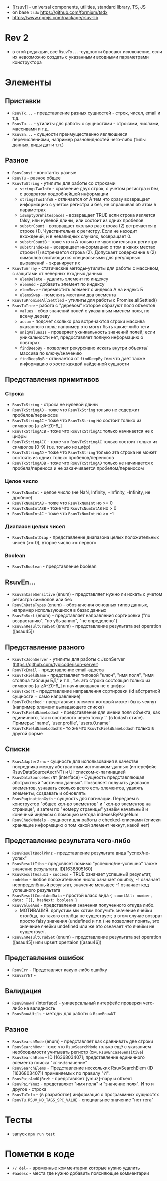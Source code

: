 - [[rsuv]] - universal components, utilities, standard library, TS, JS
- on base `tsdx` https://github.com/formium/tsdx
- https://www.npmjs.com/package/rsuv-lib

# Rev 2
- в этой редакции, все `RsuvTx...`-сущности бросают исключение, если их невозможно создать с указанными входными параметрами конструктора 

# Элементы

## Приставки

- `RsuvTx...` - представление разных сущностей - строк, чисел, email и т.д.
- `RsuvTu...` - утилиты для работы с сущностями - строками, числами, массивами и т.д.
- `RsuvEn...` - сущности преимущественно являющиеся перечислениями, например разновидностей чего-либо (типы данных, виды дат и т.п.)

## Разное

- `RsuvConst` - константы разные
- `RsuvTu` - разное общее
- `RsuvTuString` - утилиты для работы со строками
  - `stringsTwoInfo` - сравнение двух строк, с учетом регистра и без, с возвратом подробнейшей информации
  - `stringsTwoInfoB` - отличается от А тем что сразу возвращает информацию с учетом регистра и без, не спрашивая об этом в параметрах
  - `isEmptyOrWhitespaces` - возвращает TRUE если строка является falsy, или нулевой длины, или состоит из одних пробелов
  - `substrCount` - возвращает сколько раз строка (2) встречается в строке (1). Чувствительна к регистру. Если не находит вхождений, и в невалидных случаях, возвращает 0.
  - `substrCountB` - тоже что и А только не чувствительна к регистру
  - `substrIndexes` - возвращает информацию о том в каких местах строки (1) встречается строка (2). Допускает содержание в (2) символов считающихся специальными для регулярных выражений - экранирует их
- `RsuvTuArray` - статические методы-утилиты для работы с массивом, с защитами от неверных входных данных
  - `elemDelete` - удалить элемент по индексу
  - `elemAdd` - добавить элемент по индексу
  - `elemMove` - переместить элемент с индекса А на индекс Б
  - `elemsSwap` - поменять местами два элемента
- `RsuvTuPromiseAllSettled` - утилиты для работы с Promise.allSettled()
- `RsuvTuTree` - работа с "деревом" которое образуют поля объектов
  - `values` - сбор значений полей с указанным именем поля, по всему дереву
  - `accum` - подсчет сколько раз встречаются строки массива указанного поля; например это могут быть какие-либо теги
  - `uniqValuesIs` - проверяет укникальность значений полей; если уникальности нет, предоставляет полную информацию о повторах
  - `findDeepBy` - позволяет рекурсивно искать внутри объекта/массива по ключу/значению
  - `findDeepByB` - отличается от `findDeepBy` тем что даёт также информацию о хосте каждой найденной сущности

## Представления примитивов

### Строка

- `RsuvTxString` - строка не нулевой длины
- `RsuvTxStringAB` - тоже что `RsuvTxString` только не содержит пробелов/переносов
- `RsuvTxStringAC` - тоже что `RsuvTxString` но состоит только из символов [a-zA-Z0-9_]
- `RsuvTxStringACB` - тоже что `RsuvTxStringAC` только начинается не с цифры
- `RsuvTxStringACC` - тоже что `RsuvTxStringAC` только состоит только из символов [0-9] (т.е. только из цифр)
- `RsuvTxStringAD` - тоже что `RsuvTxString` только эта строка не может состоять из одних только пробелов/переносов
- `RsuvTxStringADB` - тоже что `RsuvTxStringAD` только не начинается с пробела/переноса и не заканчивается пробелом/переносом

### Целое число

- `RsuvTxNumInt` - целое число (не NaN, Infinity, +Infinity, -Infinity, не дробное)
- `RsuvTxNumIntAB` - тоже что `RsuvTxNumInt` но >= 0
- `RsuvTxNumIntABB` - тоже что `RsuvTxNumIntAB` но > 0
- `RsuvTxNumIntAC` - тоже что `RsuvTxNumInt` но >= -1

### Диапазон целых чисел
- `RsuvTxNumIntDiap` - представление диапазона целых положительных чисел (>= 0), второе число >= первого

### Boolean

- `RsuvTxBoolean` - представление boolean

## RsuvEn...

- `RsuvEnCaseSensitive` (enum) - представляет нужно ли искать с учетом регистра символов или без
- `RsuvEnDataTypes` (enum) - обозначения основных типов данных, например использующихся в базах данных
- `RsuvEnSort` (enum) - представляет направления сортировки ("по возрастанию", "по убыванию", "не определено")
- `RsuvEnResultCrudSet` (enum) - представление результата set operation ([asau45])

## Представление разного

- `RsuvTxJsonServer` - утилиты для работы с JsonServer (https://github.com/typicode/json-server)
- `RsuvTxEmail` - представление email-адреса
- `RsuvTxFieldName` - представляет типовой "ключ", "имя поля", "имя столбца таблицы БД" и т.п., т.е. это строка состоящая только из символов [a-zA-Z0-9_] и начинающаяся не с цифры
- `RsuvTxSort` - представление направления сортировки (id абстратной сущности + само направление)
- `RsuvTxChecked` - представляет элемент который может быть чекнут (например элемент выпадающего списка)
- `RsuvTxFieldNameLodash` - представление для имени поля объекта, как единичного, так и составного через точку '.' (в lodash стиле). Примеры: 'name', 'user.profile', 'users.0.name'
- `RsuvTxFieldNameLodashB` - то же что `RsuvTxFieldNameLodash` только в другой форме 

## Списки

- `RsuvAdapterZrnx` - сущность для использования в качестве посредника между абстрактным источником-данных (интерефейс RsuvDataSourceAecrNT) и UI-списком-с-пагинацией
- `RsuvDataSourceAecrNT` (interface) - Сущность представляющая абстрактный "источник данных". Позволяет получать диапазон элементов, узнавать сколько всего есть элементов, удалять элементы, создавать и обновлять
- `RsuvPaginationGyth` - сущность для пагинации. Передаём в конструктор "общее кол-во элементов" и "кол-во элементов на странице", и затем по "номеру страницы" узнаём начальный и конечный индексы с помощью метода indexesByPageNum
- `RsuvCheckModels` - сущности для работы с checked-списками (списки хранящие информацию о том какой элемент чекнут, какой нет)

## Представление результата чего-либо

- `RsuvResultBoolPknz` - представление результата вида "успех/не-успех"
- `RsuvResultTibo` - предсвляет помимо "успешно/не-успешно" также значение результата. ID[1636805160]
- `RsuvResultAsau11` - `success` - TRUE означает успешный результат, `codeNum` - любое положительное число означает ошибку, -1 означает неопределённый результат, значение меньшее -1 означает код успешного результата
- `RsuvResultCountAndData` - простой класс вида `{ countAll: number, data: T[], hasNext: boolean }`
- `RsuvValueAnd` - представления значения полученного откуда либо.
  - МОТИВАЦИЯ: допустим мы хотим получить значение ячейки столбца, но такого столбца не существует; в этом случае возврат просто falsy значения (undefined и т.п.) не позволяет понять, это значение ячейки undefined или же это означает что ячейки не существует.
- `RsuvEnResultCrudSet` (enum) - представление результата set operation ([asau45]) или upsert opertaion ([asau46])

## Представления ошибок

- `RsuvErr` - Представляет какую-либо ошибку
- `RsuvErrNT` -

## Валидация

- `RsuvBnuwNT` (interface) - универсальный интерфейс проверки чего-либо на валидность
- `RsuvBnuwUtils` - методы для работы с `RsuvBnuwNT`

## Разное

- `RsuvSearchMode` (enum) - представляет как сравнивать две строки
- `RsuvSearchHow` - тоже что `RsuvSearchMode` только ещё с указанием необходимости учитывать регистр (см. `RsuvEnCaseSensitive`)
- `RsuvSearchElem` - ID [1636803407]; представление единичного элемента поиска "ключ/значение"
- `RsuvSearchElems` - Представление нескольких RsuvSearchElem (ID [1636803407]) применяемых по правилу "И". 
- `RsuvPairAndOjRrzh` - представляет [ymuz]-пару и объект <T>
- `RsuvPairYmuz` - представляет "имя поля" и "значение поля". И то и другое - строка
- `RsuvTuInfo` - {в разработке} информация о программных сущностях
- `RsuvTu.RSUV_NO_TAGS_SPC_VALUE` - специальное значение "нет тега"

# Тесты

- запуск `npm run test`

# Пометки в коде
- `// del+` - временные комментарии которые нужно удалить
- `#aadesc` - места где нужно добавить поясняющие комментарии
